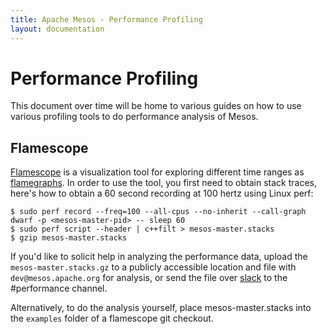 ```yaml
---
title: Apache Mesos - Performance Profiling
layout: documentation
---
```


# Performance Profiling

This document over time will be home to various guides on how to use various profiling tools to do performance analysis of Mesos.

## Flamescope

[Flamescope](https://github.com/Netflix/flamescope) is a visualization tool for exploring different time ranges as [flamegraphs](https://github.com/brendangregg/FlameGraph). In order to use the tool, you first need to obtain stack traces, here's how to obtain a 60 second recording at 100 hertz using Linux perf:

```
$ sudo perf record --freq=100 --all-cpus --no-inherit --call-graph dwarf -p <mesos-master-pid> -- sleep 60
$ sudo perf script --header | c++filt > mesos-master.stacks
$ gzip mesos-master.stacks
```

If you'd like to solicit help in analyzing the performance data, upload the `mesos-master.stacks.gz` to a publicly accessible location and file with `dev@mesos.apache.org` for analysis, or send the file over [slack](http://mesos.slack.com) to the #performance channel.

Alternatively, to do the analysis yourself, place mesos-master.stacks into the `examples` folder of a flamescope git checkout.
